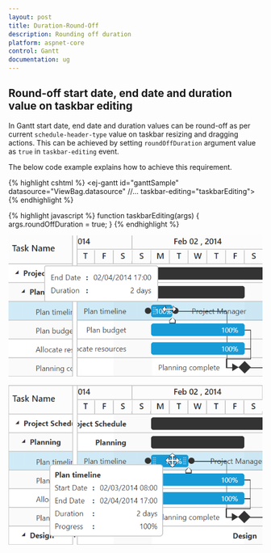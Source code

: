 ```yaml
---
layout: post
title: Duration-Round-Off
description: Rounding off duration
platform: aspnet-core
control: Gantt
documentation: ug
---
```


## Round-off start date, end date and duration value on taskbar editing
In Gantt start date, end date and duration values can be round-off as per current `schedule-header-type` value on taskbar resizing and dragging actions. This can be achieved by setting `roundOffDuration` argument value as `true` in `taskbar-editing` event.

The below code example explains how to achieve this requirement. 

{% highlight cshtml %}
<ej-gantt id="ganttSample" datasource="ViewBag.datasource" 
        //...
        taskbar-editing="taskbarEditing">
</ejGantt>
{% endhighlight %}

{% highlight javascript %}
	 function taskbarEditing(args) {
		args.roundOffDuration = true;
	}
{% endhighlight %}

![](Duration-Round-Off_images/OnResizing_img1.png)

![](Duration-Round-Off_images/AfterResizing_img2.png)